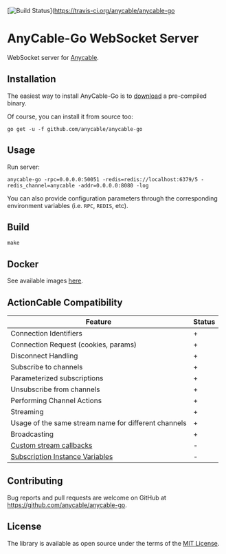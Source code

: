[![Build Status](https://travis-ci.org/anycable/anycable-go.svg?branch=master)](https://travis-ci.org/anycable/anycable-go 

# AnyCable-Go WebSocket Server

WebSocket server for [Anycable](https://github.com/anycable/anycable).

## Installation

The easiest way to install AnyCable-Go is to [download](https://github.com/anycable/anycable-go/blob/master/DOWNLOADS.md) a pre-compiled binary.

Of course, you can install it from source too:

```shell
go get -u -f github.com/anycable/anycable-go
```

## Usage

Run server:

```shell
anycable-go -rpc=0.0.0.0:50051 -redis=redis://localhost:6379/5 -redis_channel=anycable -addr=0.0.0.0:8080 -log
```

You can also provide configuration parameters through the corresponding environment variables (i.e. `RPC`, `REDIS`, etc).

## Build

```shell
make
```

## Docker

See available images [here](https://hub.docker.com/r/anycable/anycable-go/).

## ActionCable Compatibility

Feature                  | Status
-------------------------|--------
Connection Identifiers   | +
Connection Request (cookies, params) | +
Disconnect Handling | +
Subscribe to channels | +
Parameterized subscriptions | +
Unsubscribe from channels | +
Performing Channel Actions | +
Streaming | +
Usage of the same stream name for different channels | +
Broadcasting | +
[Custom stream callbacks](http://edgeapi.rubyonrails.org/classes/ActionCable/Channel/Streams.html) | -
[Subscription Instance Variables](http://edgeapi.rubyonrails.org/classes/ActionCable/Channel/Streams.html) | -

## Contributing

Bug reports and pull requests are welcome on GitHub at https://github.com/anycable/anycable-go.

## License
The library is available as open source under the terms of the [MIT License](http://opensource.org/licenses/MIT).
